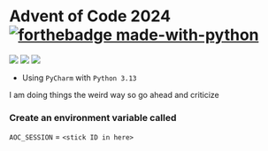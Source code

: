 # Advent of Code 2024 [![forthebadge made-with-python](http://ForTheBadge.com/images/badges/made-with-python.svg)](https://www.python.org/)

![](https://img.shields.io/badge/day%20📅-15-blue)
![](https://img.shields.io/badge/stars%20⭐-28-yellow)
![](https://img.shields.io/badge/days%20completed-14-red)

- Using `PyCharm` with `Python 3.13`

I am doing things the weird way so go ahead and criticize

### Create an environment variable called
`AOC_SESSION` = `<stick ID in here>`
